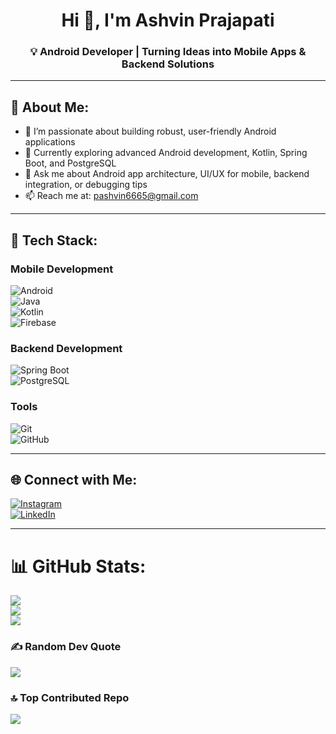 <h1 align="center">Hi 👋, I'm Ashvin Prajapati</h1>
<h3 align="center">💡 Android Developer | Turning Ideas into Mobile Apps & Backend Solutions</h3>

---

## 📱 About Me:

- 🔭 I’m passionate about building robust, user-friendly Android applications  
- 🌱 Currently exploring advanced Android development, Kotlin, Spring Boot, and PostgreSQL  
- 💬 Ask me about Android app architecture, UI/UX for mobile, backend integration, or debugging tips  
- 📫 Reach me at: [pashvin6665@gmail.com](mailto:pashvin6665@gmail.com)  

---

## 🔧 Tech Stack:

### **Mobile Development**
![Android](https://img.shields.io/badge/Android-3DDC84?style=for-the-badge&logo=android&logoColor=white)  
![Java](https://img.shields.io/badge/Java-%23ED8B00.svg?style=for-the-badge&logo=openjdk&logoColor=white)  
![Kotlin](https://img.shields.io/badge/Kotlin-7F52FF.svg?style=for-the-badge&logo=kotlin&logoColor=white)  
![Firebase](https://img.shields.io/badge/Firebase-FFCA28.svg?style=for-the-badge&logo=firebase&logoColor=white)  

### **Backend Development**
![Spring Boot](https://img.shields.io/badge/Spring%20Boot-6DB33F?style=for-the-badge&logo=springboot&logoColor=white)  
![PostgreSQL](https://img.shields.io/badge/PostgreSQL-316192?style=for-the-badge&logo=postgresql&logoColor=white)  

### **Tools**
![Git](https://img.shields.io/badge/Git-F05032?style=for-the-badge&logo=git&logoColor=white)  
![GitHub](https://img.shields.io/badge/GitHub-181717?style=for-the-badge&logo=github&logoColor=white)  

---

## 🌐 Connect with Me:

[![Instagram](https://img.shields.io/badge/Instagram-%23E4405F.svg?style=for-the-badge&logo=instagram&logoColor=white)](https://instagram.com/ashvinprajapati434_)  
[![LinkedIn](https://img.shields.io/badge/LinkedIn-%230077B5.svg?style=for-the-badge&logo=linkedin&logoColor=white)](https://www.linkedin.com/in/prajapati-ashvin-4965b828a/)  

---

# 📊 GitHub Stats:
![](https://github-readme-stats.vercel.app/api?username=Ashvin424&theme=dark&hide_border=false&include_all_commits=false&count_private=true)<br/>
![](https://nirzak-streak-stats.vercel.app/?user=Ashvin424&theme=dark&hide_border=false)<br/>
![](https://github-readme-stats.vercel.app/api/top-langs/?username=Ashvin424&theme=dark&hide_border=false&include_all_commits=false&count_private=true&layout=compact)

### ✍️ Random Dev Quote
![](https://quotes-github-readme.vercel.app/api?type=horizontal&theme=radical)

### 🔝 Top Contributed Repo
![](https://github-contributor-stats.vercel.app/api?username=Ashvin424&limit=5&theme=dark&combine_all_yearly_contributions=true)

<!-- Proudly created with GPRM ( https://gprm.itsvg.in ) -->
